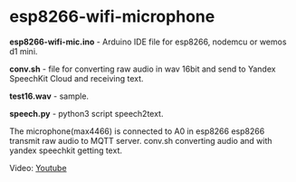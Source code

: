 # esp8266-wifi-microphone

**esp8266-wifi-mic.ino** - Arduino IDE file for esp8266,
nodemcu or wemos d1 mini.

**conv.sh** - file for converting raw audio in wav 16bit and
send to Yandex SpeechKit Cloud and receiving text.

**test16.wav** - sample.

**speech.py** - python3 script speech2text.

The microphone(max4466) is connected to A0 in esp8266
esp8266 transmit raw audio to MQTT server.
conv.sh converting audio and with yandex speechkit getting text.

Video: [Youtube](https://youtu.be/rU_Pw9Jb_PM)
